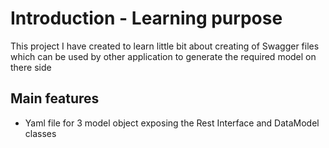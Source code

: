 # Introduction - Learning purpose

This project I have created to learn little bit about creating of Swagger files which can be used by other application to generate the required model on there side

## Main features

* Yaml file for 3 model object exposing the Rest Interface and DataModel classes
